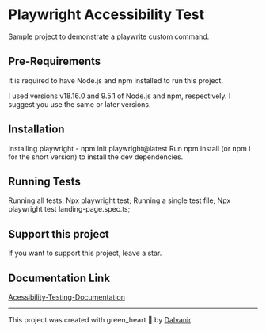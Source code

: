 # Playwright Accessibility Test

Sample project to demonstrate a playwrite custom command.

## Pre-Requirements
It is required to have Node.js and npm installed to run this project.

I used versions v18.16.0 and 9.5.1 of Node.js and npm, respectively. I suggest you use the same or later versions.

## Installation
Installing playwright - npm init playwright@latest
Run npm install (or npm i for the short version) to install the dev dependencies.

## Running Tests
Running all tests;
Npx playwright test;
Running a single test file;
Npx playwright test landing-page.spec.ts;

## Support this project
If you want to support this project, leave a star.

## Documentation Link

[Acessibility-Testing-Documentation](https://playwright.dev/docs/accessibility-testing)
___

This project was created with green_heart 💚 by [Dalvanir](https://www.linkedin.com/in/dalvanir-vieira-7715a5191/).


